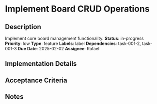 # Implement Board CRUD Operations
## Description
Implement core board management functionality.
**Status**: in-progress
**Priority**: low
**Type**: feature
**Labels**: label
**Dependencies**: task-001-2, task-001-3
**Due Date**: 2025-02-02
**Assignee**: Rafael
## Implementation Details
## Acceptance Criteria
## Notes
